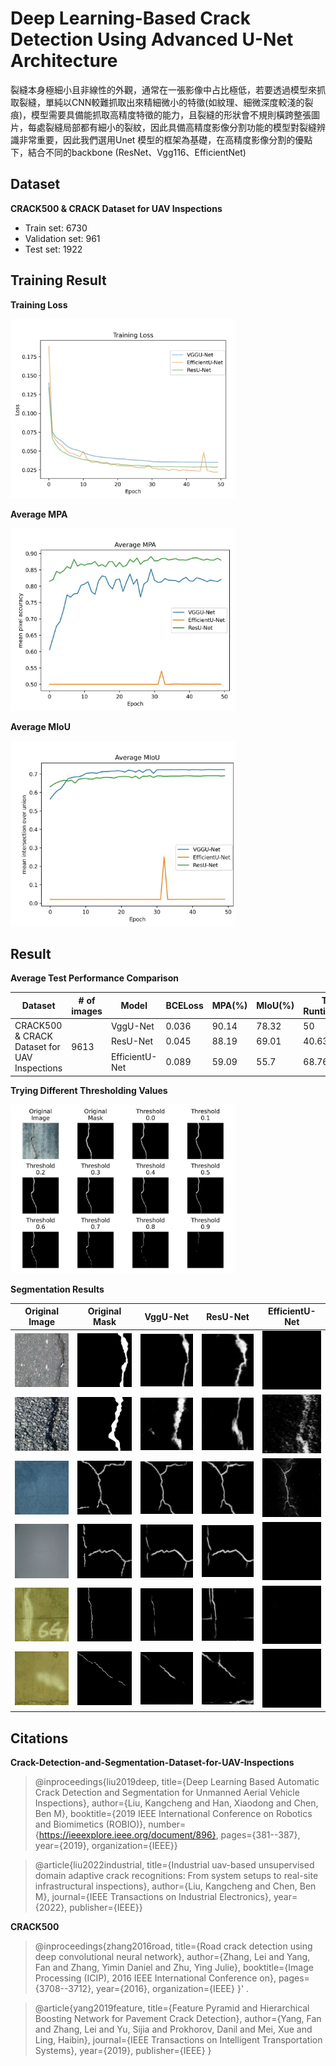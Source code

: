 # Deep Learning-Based Crack Detection Using Advanced U-Net Architecture

裂縫本身極細小且非線性的外觀，通常在一張影像中占比極低，若要透過模型來抓取裂縫，單純以CNN較難抓取出來精細微小的特徵(如紋理、細微深度較淺的裂痕)，模型需要具備能抓取高精度特徵的能力，且裂縫的形狀會不規則橫跨整張圖片，每處裂縫局部都有細小的裂紋，因此具備高精度影像分割功能的模型對裂縫辨識非常重要，因此我們選用Unet 模型的框架為基礎，在高精度影像分割的優點下，結合不同的backbone (ResNet、Vgg116、EfficientNet)

## Dataset

**CRACK500 & CRACK Dataset for UAV Inspections**

- Train set: 6730
- Validation set: 961
- Test set: 1922

## Training Result

**Training Loss**

<img src="./img/training_loss.jpg" width=360>

**Average MPA**

<img src="./img/average_mpa.jpg" width=360>

**Average MIoU**

<img src="./img/average_miou.jpg" width=360>

## Result

**Average Test Performance Comparison**

<table class="tg">
<thead>
  <tr>
    <th class="tg-8jgo">Dataset<br></th>
    <th class="tg-8jgo"># of images</th>
    <th class="tg-8jgo">Model</th>
    <th class="tg-8jgo">BCELoss</th>
    <th class="tg-8jgo">MPA(%)</th>
    <th class="tg-8jgo">MIoU(%)</th>
    <th class="tg-8jgo">Test Runtime(ms)</th>
  </tr>
</thead>
<tbody>
  <tr>
    <td class="tg-v0mg" rowspan="3">CRACK500<br>&amp; CRACK<br>Dataset for<br>UAV<br>Inspections</td>
    <td class="tg-v0mg" rowspan="3">9613</td>
    <td class="tg-v0mg">VggU-Net</td>
    <td class="tg-v0mg">0.036</td>
    <td class="tg-v0mg">90.14</td>
    <td class="tg-v0mg">78.32</td>
    <td class="tg-v0mg">50</td>
  </tr>
  <tr>
    <td class="tg-v0mg">ResU-Net</td>
    <td class="tg-v0mg">0.045</td>
    <td class="tg-v0mg">88.19</td>
    <td class="tg-v0mg">69.01</td>
    <td class="tg-v0mg">40.63</td>
  </tr>
  <tr>
    <td class="tg-v0mg">EfficientU-Net</td>
    <td class="tg-v0mg">0.089</td>
    <td class="tg-v0mg">59.09</td>
    <td class="tg-v0mg">55.7</td>
    <td class="tg-v0mg">68.76</td>
  </tr>
</tbody>
</table>

**Trying Different Thresholding Values**

<img src="img/threshold.jpg" width=360>

**Segmentation Results**

| Original Image | Original Mask | VggU-Net | ResU-Net | EfficientU-Net |
| :------------: | :-----------: | :------: | :------: | :------------: |
| <img src="img/org_rgb_1.jpg" width=100> | <img src="img/org_mask_1.jpg" width=100> | <img src="img/1_vgg.jpg" width=100> | <img src="img/1_res.jpg" width=100> | <img src="img/1_eff.jpg" width=100> |
| <img src="img/org_rgb_2.jpg" width=100> | <img src="img/org_mask_2.jpg" width=100> | <img src="img/2_vgg.jpg" width=100> | <img src="img/2_res.jpg" width=100> | <img src="img/2_eff.jpg" width=100> |
| <img src="img/org_rgb_3.jpg" width=100> | <img src="img/org_mask_3.jpg" width=100> | <img src="img/3_vgg.jpg" width=100> | <img src="img/3_res.jpg" width=100> | <img src="img/3_eff.jpg" width=100> |
| <img src="img/org_rgb_4.jpg" width=100> | <img src="img/org_mask_4.jpg" width=100> | <img src="img/4_vgg.jpg" width=100> | <img src="img/4_res.jpg" width=100> | <img src="img/4_eff.jpg" width=100> |
| <img src="img/org_rgb_5.jpg" width=100> | <img src="img/org_mask_5.jpg" width=100> | <img src="img/5_vgg.jpg" width=100> | <img src="img/5_res.jpg" width=100> | <img src="img/5_eff.jpg" width=100> |
| <img src="img/org_rgb_6.jpg" width=100> | <img src="img/org_mask_6.jpg" width=100> | <img src="img/6_vgg.jpg" width=100> | <img src="img/6_res.jpg" width=100> | <img src="img/6_eff.jpg" width=100> |

## Citations

**Crack-Detection-and-Segmentation-Dataset-for-UAV-Inspections**

>   @inproceedings{liu2019deep, title={Deep Learning Based Automatic Crack Detection and Segmentation for Unmanned Aerial Vehicle Inspections}, author={Liu, Kangcheng and Han, Xiaodong and Chen, Ben M}, booktitle={2019 IEEE International Conference on Robotics and Biomimetics (ROBIO)}, number={https://ieeexplore.ieee.org/document/896}, pages={381--387}, year={2019}, organization={IEEE}}

>   @article{liu2022industrial, title={Industrial uav-based unsupervised domain adaptive crack recognitions: From system setups to real-site infrastructural inspections}, author={Liu, Kangcheng and Chen, Ben M}, journal={IEEE Transactions on Industrial Electronics}, year={2022}, publisher={IEEE}}

**CRACK500**

>    @inproceedings{zhang2016road, title={Road crack detection using deep convolutional neural network}, author={Zhang, Lei and Yang, Fan and Zhang, Yimin Daniel and Zhu, Ying Julie}, booktitle={Image Processing (ICIP), 2016 IEEE International Conference on}, pages={3708--3712}, year={2016}, organization={IEEE} }' .

>   @article{yang2019feature, title={Feature Pyramid and Hierarchical Boosting Network for Pavement Crack Detection}, author={Yang, Fan and Zhang, Lei and Yu, Sijia and Prokhorov, Danil and Mei, Xue and Ling, Haibin}, journal={IEEE Transactions on Intelligent Transportation Systems}, year={2019}, publisher={IEEE} }


